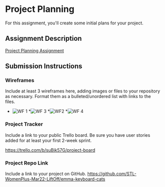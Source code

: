 # Project Planning
For this assignment, you'll create some initial plans for your project.

## Assignment Description
[Project Planning Assignment](https://education.launchcode.org/liftoff/modules/assignments/project-planning)

## Submission Instructions

### Wireframes

Include at least 3 wireframes here, adding images or files to your repository as necessary. Format them as a bulleted/unordered list with links to the files.
* ![WF 1](https://user-images.githubusercontent.com/107154088/210636121-92acb713-1c4f-4c20-b2b0-5410f50f4180.JPG)
*![WF 3](https://user-images.githubusercontent.com/107154088/210636146-9f0a60d0-c75e-49b3-822e-0f88cc7734e4.JPG)
*![WF2](https://user-images.githubusercontent.com/107154088/210636174-8b261793-4b9b-4386-97f6-68f289cb6f17.JPG)
*![WF 4](https://user-images.githubusercontent.com/107154088/210636193-dc6e9721-502f-4b27-b101-05c946d53060.JPG)

### Project Tracker

Include a link to your public Trello board. Be sure you have user stories added for at least your first 2-week sprint.

https://trello.com/b/suBjk57G/project-board

### Project Repo Link

Include a link to your project on GitHub.
https://github.com/STL-WomenPlus-Mar22-LiftOff/emma-keyboard-cats

